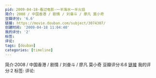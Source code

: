 ```yaml
---
pid: 2009-04-18-看过电影-一半海水一半火焰
简介: 2008 / 中国香港 / 剧情 / 刘奋斗 / 廖凡 莫小奇
豆瓣评分: '6.6'
链接: https://movie.douban.com/subject/3074307/
创建时间: '2009-04-18 11:04:40'
我的评分: '2'
标签:
评论:
tags: [douban]
categories: [timeline]
---
```

简介:2008 / 中国香港 / 剧情 / 刘奋斗 / 廖凡 莫小奇
豆瓣评分:6.6
[链接](https://movie.douban.com/subject/3074307/)
我的评分:2
标签:
评论:
